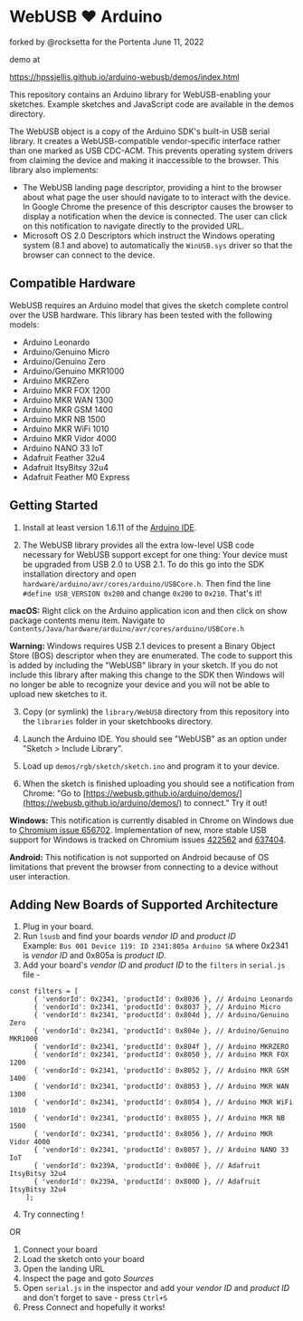 WebUSB ❤ ️Arduino
================


forked by @rocksetta for the Portenta
June 11, 2022

demo at

https://hpssjellis.github.io/arduino-webusb/demos/index.html




This repository contains an Arduino library for WebUSB-enabling your sketches.
Example sketches and JavaScript code are available in the demos directory.

The WebUSB object is a copy of the Arduino SDK's built-in USB serial library.
It creates a WebUSB-compatible vendor-specific interface rather than one marked
as USB CDC-ACM. This prevents operating system drivers from claiming the device
and making it inaccessible to the browser. This library also implements:

 * The WebUSB landing page descriptor, providing a hint to the browser about
   what page the user should navigate to to interact with the device. In
   Google Chrome the presence of this descriptor causes the browser to display
   a notification when the device is connected. The user can click on this
   notification to navigate directly to the provided URL.
 * Microsoft OS 2.0 Descriptors which instruct the Windows operating system
   (8.1 and above) to automatically the `WinUSB.sys` driver so that the browser
   can connect to the device.

Compatible Hardware
-------------------

WebUSB requires an Arduino model that gives the sketch complete control over the USB hardware. This library has been tested with the following models:

 * Arduino Leonardo
 * Arduino/Genuino Micro
 * Arduino/Genuino Zero
 * Arduino/Genuino MKR1000
 * Arduino MKRZero
 * Arduino MKR FOX 1200
 * Arduino MKR WAN 1300
 * Arduino MKR GSM 1400
 * Arduino MKR NB 1500
 * Arduino MKR WiFi 1010
 * Arduino MKR Vidor 4000
 * Arduino NANO 33 IoT
 * Adafruit Feather 32u4
 * Adafruit ItsyBitsy 32u4
 * Adafruit Feather M0 Express

Getting Started
---------------

1. Install at least version 1.6.11 of the [Arduino IDE](https://www.arduino.cc/en/Main/Software).

2. The WebUSB library provides all the extra low-level USB code necessary for WebUSB support except for one thing: Your device must be upgraded from USB 2.0 to USB 2.1. To do this go into the SDK installation directory and open `hardware/arduino/avr/cores/arduino/USBCore.h`. Then find the line `#define USB_VERSION 0x200` and change `0x200` to `0x210`. That's it!

  **macOS:** Right click on the Arduino application icon and then click on show package contents menu item. Navigate to `Contents/Java/hardware/arduino/avr/cores/arduino/USBCore.h`
  
  **Warning:** Windows requires USB 2.1 devices to present a Binary Object Store (BOS) descriptor when they are enumerated. The code to support this is added by including the "WebUSB" library in your sketch. If you do not include this library after making this change to the SDK then Windows will no longer be able to recognize your device and you will not be able to upload new sketches to it.

3. Copy (or symlink) the `library/WebUSB` directory from this repository into the `libraries` folder in your sketchbooks directory.

4. Launch the Arduino IDE. You should see "WebUSB" as an option under "Sketch > Include Library".

5. Load up `demos/rgb/sketch/sketch.ino` and program it to your device.

6. When the sketch is finished uploading you should see a notification from Chrome: "Go to [https://webusb.github.io/arduino/demos/](https://webusb.github.io/arduino/demos/) to connect." Try it out!

  **Windows:** This notification is currently disabled in Chrome on Windows due to [Chromium issue 656702](https://crbug.com/656702). Implementation of new, more stable USB support for Windows is tracked on Chromium issues [422562](https://crbug.com/422562) and [637404](https://crbug.com/637404).

  **Android:** This notification is not supported on Android because of OS
  limitations that prevent the browser from connecting to a device without user
  interaction.

Adding New Boards of Supported Architecture
-------------------------------------------
1. Plug in your board.
2. Run `lsusb` and find your boards _vendor ID_ and _product ID_  
Example: `Bus 001 Device 119: ID 2341:805a Arduino SA` where 0x2341 is _vendor ID_ and 0x805a is _product ID_.
3. Add your board's _vendor ID_ and _product ID_ to the `filters` in `serial.js` file -
```
const filters = [
      { 'vendorId': 0x2341, 'productId': 0x8036 }, // Arduino Leonardo
      { 'vendorId': 0x2341, 'productId': 0x8037 }, // Arduino Micro
      { 'vendorId': 0x2341, 'productId': 0x804d }, // Arduino/Genuino Zero
      { 'vendorId': 0x2341, 'productId': 0x804e }, // Arduino/Genuino MKR1000
      { 'vendorId': 0x2341, 'productId': 0x804f }, // Arduino MKRZERO
      { 'vendorId': 0x2341, 'productId': 0x8050 }, // Arduino MKR FOX 1200
      { 'vendorId': 0x2341, 'productId': 0x8052 }, // Arduino MKR GSM 1400
      { 'vendorId': 0x2341, 'productId': 0x8053 }, // Arduino MKR WAN 1300
      { 'vendorId': 0x2341, 'productId': 0x8054 }, // Arduino MKR WiFi 1010
      { 'vendorId': 0x2341, 'productId': 0x8055 }, // Arduino MKR NB 1500
      { 'vendorId': 0x2341, 'productId': 0x8056 }, // Arduino MKR Vidor 4000
      { 'vendorId': 0x2341, 'productId': 0x8057 }, // Arduino NANO 33 IoT
      { 'vendorId': 0x239A, 'productId': 0x000E }, // Adafruit ItsyBitsy 32u4
      { 'vendorId': 0x239A, 'productId': 0x800D }, // Adafruit ItsyBitsy 32u4
    ];
```
4. Try connecting !

OR

1. Connect your board
2. Load the sketch onto your board
3. Open the landing URL
4. Inspect the page and goto _Sources_
5. Open `serial.js` in the inspector and add your _vendor ID_ and _product ID_ and don't forget to save - press `Ctrl+S`
6. Press Connect and hopefully it works!
